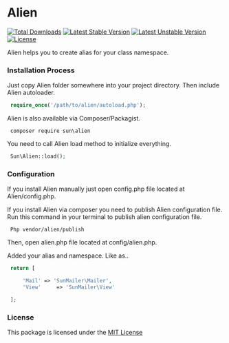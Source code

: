 # Alien #

[![Total Downloads](https://poser.pugx.org/sun/alien/downloads)](https://packagist.org/packages/sun/alien)
[![Latest Stable Version](https://poser.pugx.org/sun/alien/v/stable)](https://packagist.org/packages/sun/alien) [![Latest Unstable Version](https://poser.pugx.org/sun/alien/v/unstable)](https://packagist.org/packages/sun/alien) [![License](https://poser.pugx.org/sun/alien/license)](https://packagist.org/packages/sun/alien)

Alien helps you to create alias for your class namespace.

### Installation Process ###

Just copy Alien folder somewhere into your project directory. Then include Alien autoloader.

```php
 require_once('/path/to/alien/autoload.php');
```

Alien is also available via Composer/Packagist.

```
 composer require sun\alien
```

You need to call Alien load method to initialize everything.

```php
 Sun\Alien::load();
```



### Configuration ###

If you install Alien manually just open config.php file located at Alien/config.php.

If you install Alien via composer you need to publish Alien configuration file. Run this command in your terminal to publish alien configuration file. 

```
 Php vendor/alien/publish
```

Then, open alien.php file located at config/alien.php.

Added your alias and namespace. Like as..

```php
 return [

     'Mail'	=> 'SunMailer\Mailer',
     'View' 	=> 'SunMailer\View'

 ];
```

### License ###

This package is licensed under the [MIT License](https://github.com/IftekherSunny/Alien/blob/master/LICENSE)
